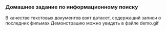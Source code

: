 ### Домашнее задание по информационному поиску

В качестве текстовых документов взят датасет, содержащий записи о последних фильмах
Демонстрацию можно увидеть в файле demo.gif